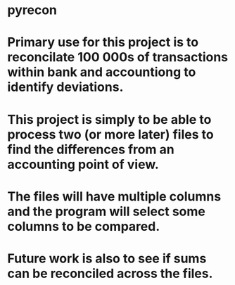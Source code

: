 # pyrecon

# Primary use for this project is to reconcilate 100 000s of transactions within bank and accountiong to identify deviations.

# This project is simply to be able to process two (or more later) files to find the differences from an accounting point of view.
# The files will have multiple columns and the program will select some columns to be compared. 
#
# Future work is also to see if sums can be reconciled across the files.
